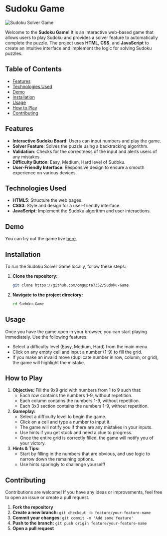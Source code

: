 # Sudoku Game
![Sudoku Solver Game](tic-tac-toe.png)


Welcome to the **Sudoku Game**! It is an interactive web-based game that allows users to play Sudoku and provides a solver feature to automatically complete the puzzle. The project uses **HTML**, **CSS**, and **JavaScript** to create an intuitive interface and implement the logic for solving Sudoku puzzles.

## Table of Contents

- [Features](#features)
- [Technologies Used](#technologies-used)
- [Demo](#demo)
- [Installation](#installation)
- [Usage](#usage)
- [How to Play](#how-to-play)
- [Contributing](#contributing)

## Features

- **Interactive Sudoku Board**: Users can input numbers and play the game.
- **Solver Feature**: Solves the puzzle using a backtracking algorithm.
- **Validation**: Checks for the correctness of the input and alerts users of any mistakes.
- **Difficulty Button**: Easy, Medium, Hard level of Sudoku.
- **User-Friendly Interface**: Responsive design to ensure a smooth experience on various devices.

## Technologies Used

- **HTML5**: Structure the web pages.
- **CSS3**: Style and design for a user-friendly interface.
- **JavaScript**: Implement the Sudoku algorithm and user interactions.

## Demo

You can try out the game live [here](https://game-sudo-ku.netlify.app/).

## Installation

To run the Sudoku Solver Game locally, follow these steps:

1. **Clone the repository:**

    ```sh
    git clone https://github.com/omgupta7352/Sudoku-Game
    ```

2. **Navigate to the project directory:**

    ```sh
    cd Sudoku-Game
    ```

## Usage

Once you have the game open in your browser, you can start playing immediately. Use the following features:

- Select a difficulty level (Easy, Medium, Hard) from the main menu.
- Click on any empty cell and input a number (1-9) to fill the grid.
- If you make an invalid move (duplicate number in row, column, or grid), the game will highlight the mistake.

## How to Play

1. **Objective:** Fill the 9x9 grid with numbers from 1 to 9 such that:
   - Each row contains the numbers 1-9, without repetition.
   - Each column contains the numbers 1-9, without repetition.
   - Each 3x3 section contains the numbers 1-9, without repetition.
2. **Gameplay:**
   - Select a difficulty level to begin the game.
   - Click on a cell and type a number to input it.
   - The game will notify you if there are any mistakes in your inputs.
   - Use hints if you get stuck and need a clue to progress.
   - Once the entire grid is correctly filled, the game will notify you of your victory.
3. **Hints & Tips:**
   - Start by filling in the numbers that are obvious, and use logic to narrow down the remaining options.
   - Use hints sparingly to challenge yourself!

## Contributing

Contributions are welcome! If you have any ideas or improvements, feel free to open an issue or create a pull request.

1. **Fork the repository**
2. **Create a new branch:** `git checkout -b feature/your-feature-name`
3. **Commit your changes:** `git commit -m 'Add some feature'`
4. **Push to the branch:** `git push origin feature/your-feature-name`
5. **Open a pull request**

